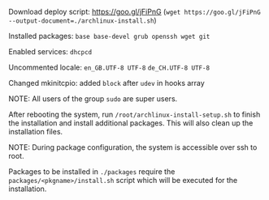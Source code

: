 Download deploy script: https://goo.gl/jFiPnG (`wget https://goo.gl/jFiPnG --output-document=./archlinux-install.sh`)

Installed packages: `base base-devel grub openssh wget git`

Enabled services: `dhcpcd`

Uncommented locale: `en_GB.UTF-8 UTF-8` `de_CH.UTF-8 UTF-8`

Changed mkinitcpio: added `block` after `udev` in hooks array

NOTE: All users of the group `sudo` are super users.


After rebooting the system, run `/root/archlinux-install-setup.sh` to finish the installation and install additional packages. This will also clean up the installation files.

NOTE: During package configuration, the system is accessible over ssh to root.

Packages to be installed in `./packages` require the `packages/<pkgname>/install.sh` script which will be executed for the installation.

